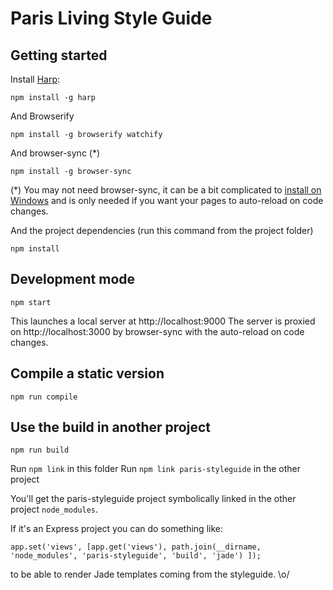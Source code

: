 # Paris Living Style Guide

## Getting started

Install [Harp](http://harpjs.com):

    npm install -g harp

And Browserify

    npm install -g browserify watchify

And browser-sync (*)

    npm install -g browser-sync

(*) You may not need browser-sync, it can be a bit complicated to [install on Windows](http://www.browsersync.io/docs/#windows-users) and is only needed if you want your pages to auto-reload on code changes.

And the project dependencies (run this command from the project folder)

    npm install


## Development mode

    npm start

This launches a local server at http://localhost:9000
The server is proxied on http://localhost:3000 by browser-sync with the auto-reload on code changes.


## Compile a static version

    npm run compile


## Use the build in another project

    npm run build

Run `npm link` in this folder
Run `npm link paris-styleguide` in the other project

You'll get the paris-styleguide project symbolically linked in the other project `node_modules`.

If it's an Express project you can do something like:

    app.set('views', [app.get('views'), path.join(__dirname, 'node_modules', 'paris-styleguide', 'build', 'jade') ]);

to be able to render Jade templates coming from the styleguide. \o/

